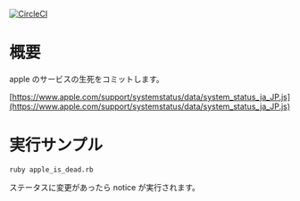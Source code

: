 [![CircleCI](https://circleci.com/gh/junjanjon/apple_is_dead.rb.svg?style=svg)](https://circleci.com/gh/junjanjon/apple_is_dead.rb)

# 概要

apple のサービスの生死をコミットします。

[https://www.apple.com/support/systemstatus/data/system_status_ja_JP.js](https://www.apple.com/support/systemstatus/data/system_status_ja_JP.js)

# 実行サンプル

```
ruby apple_is_dead.rb
```

ステータスに変更があったら notice が実行されます。
